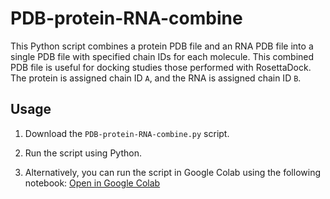 # PDB-protein-RNA-combine
This Python script combines a protein PDB file and an RNA PDB file into a single PDB file with specified chain IDs for each molecule. This combined PDB file is useful for docking studies those performed with RosettaDock. The protein is assigned chain ID `A`, and the RNA is assigned chain ID `B`.


## Usage

1. Download the `PDB-protein-RNA-combine.py` script.

2. Run the script using Python.

3. Alternatively, you can run the script in Google Colab using the following notebook:
[Open in Google Colab](https://colab.research.google.com/drive/1ZHFXSzY4a8XzbfsxxqP5KW1mauLqMh1K?usp=sharing)
